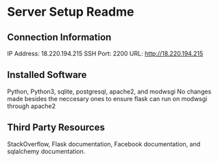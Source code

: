 # Server Setup Readme

## Connection Information

IP Address: 18.220.194.215
SSH Port: 2200
URL: http://18.220.194.215

## Installed Software

Python, Python3, sqlite, postgresql, apache2, and modwsgi
No changes made besides the neccesary ones to ensure flask can run on modwsgi through apache2

## Third Party Resources

StackOverflow, Flask documentation, Facebook documentation, and sqlalchemy documentation.

